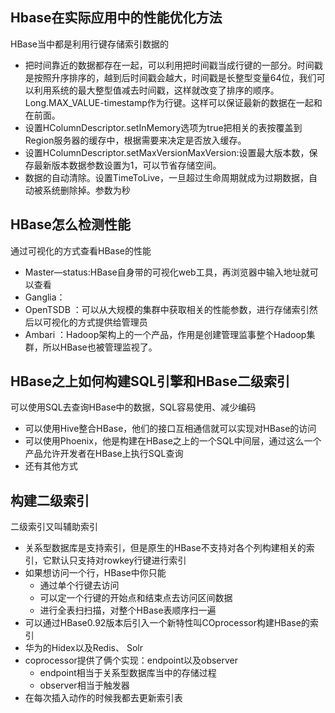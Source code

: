 ## Hbase在实际应用中的性能优化方法

HBase当中都是利用行键存储索引数据的

* 把时间靠近的数据都存在一起，可以利用把时间戳当成行键的一部分。时间戳是按照升序排序的，越到后时间戳会越大，时间戳是长整型变量64位，我们可以利用系统的最大整型值减去时间戳，这样就改变了排序的顺序。Long.MAX_VALUE-timestamp作为行键。这样可以保证最新的数据在一起和在前面。
* 设置HColumnDescriptor.setInMemory选项为true把相关的表按覆盖到Region服务器的缓存中，根据需要来决定是否放入缓存。
* 设置HColumnDescriptor.setMaxVersionMaxVersion:设置最大版本数，保存最新版本数据参数设置为1，可以节省存储空间。
* 数据的自动清除。设置TimeToLive，一旦超过生命周期就成为过期数据，自动被系统删除掉。参数为秒

## HBase怎么检测性能

通过可视化的方式查看HBase的性能

* Master—status:HBase自身带的可视化web工具，再浏览器中输入地址就可以查看
* Ganglia：
* OpenTSDB ：可以从大规模的集群中获取相关的性能参数，进行存储索引然后以可视化的方式提供给管理员
* Ambari ：Hadoop架构上的一个产品，作用是创建管理监事整个Hadoop集群，所以HBase也被管理监视了。

## HBase之上如何构建SQL引擎和HBase二级索引

可以使用SQL去查询HBase中的数据，SQL容易使用、减少编码

* 可以使用Hive整合HBase，他们的接口互相通信就可以实现对HBase的访问
* 可以使用Phoenix，他是构建在HBase之上的一个SQL中间层，通过这么一个产品允许开发者在HBase上执行SQL查询
* 还有其他方式

## 构建二级索引

二级索引又叫辅助索引

* 关系型数据库是支持索引，但是原生的HBase不支持对各个列构建相关的索引，它默认只支持对rowkey行键进行索引
* 如果想访问一个行，HBase中你只能
  * 通过单个行键去访问
  * 可以定一个行键的开始点和结束点去访问区间数据
  * 进行全表扫扫描，对整个HBase表顺序扫一遍
* 可以通过HBase0.92版本后引入一个新特性叫COprocessor构建HBase的索引
* 华为的Hidex以及Redis、 Solr
* coprocessor提供了俩个实现：endpoint以及observer
  * endpoint相当于关系型数据库当中的存储过程
  * observer相当于触发器
* 在每次插入动作的时候我都去更新索引表


